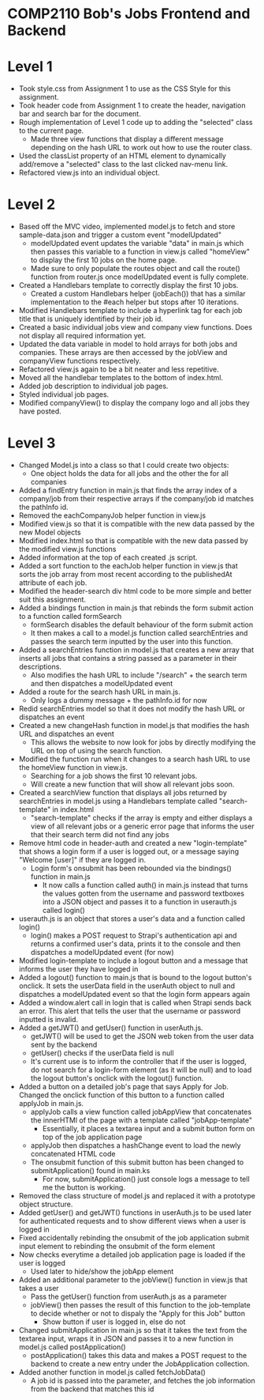# COMP2110 Bob's Jobs Frontend and Backend

# Level 1
* Took style.css from Assignment 1 to use as the CSS Style for this assignment.
* Took header code from Assignment 1 to create the header, navigation bar and search bar for the document.
* Rough implementation of Level 1 code up to adding the "selected" class to the current page.
    * Made three view functions that display a different message depending on the hash URL to work out how to use the router class.
* Used the classList property of an HTML element to dynamically add/remove a "selected" class to the last clicked nav-menu link.
* Refactored view.js into an individual object.


# Level 2
* Based off the MVC video, implemented model.js to fetch and store sample-data.json and trigger a custom event "modelUpdated"
    * modelUpdated event updates the variable "data" in main.js which then passes this variable to a function in view.js called "homeView" to display the first 10 jobs on the home page.
    * Made sure to only populate the routes object and call the route() function from router.js once modelUpdated event is fully complete.
* Created a Handlebars template to correctly display the first 10 jobs.
    * Created a custom Handlebars helper (jobEach()) that has a similar implementation to the #each helper but stops after 10 iterations.
* Modified Handlebars template to include a hyperlink tag for each job title that is uniquely identified by their job id.
* Created a basic individual jobs view and company view functions. Does not display all required information yet.
* Updated the data variable in model to hold arrays for both jobs and companies. These arrays are then accessed by the jobView and companyView functions respectively.
* Refactored view.js again to be a bit neater and less repetitive.
* Moved all the handlebar templates to the bottom of index.html.
* Added job description to individual job pages.
* Styled individual job pages.
* Modified companyView() to display the company logo and all jobs they have posted.


# Level 3
* Changed Model.js into a class so that I could create two objects:
    * One object holds the data for all jobs and the other the for all companies
* Added a findEntry function in main.js that finds the array index of a company/job from their respective arrays if the company/job id matches the pathInfo id.
* Removed the eachCompanyJob helper function in view.js
* Modified view.js so that it is compatible with the new data passed by the new Model objects
* Modified index.html so that is compatible with the new data passed by the modified view.js functions
* Added information at the top of each created .js script.
* Added a sort function to the eachJob helper function in view.js that sorts the job array from most recent according to the publishedAt attribute of each job.
* Modified the header-search div html code to be more simple and better suit this assignment.
* Added a bindings function in main.js that rebinds the form submit action to a function called formSearch
    * formSearch disables the default behaviour of the form submit action
    * It then makes a call to a model.js function called searchEntries and passes the search term inputted by the user into this function.
* Added a searchEntries function in model.js that creates a new array that inserts all jobs that contains a string passed as a parameter in their descriptions.
    * Also modifies the hash URL to include "/search" + the search term and then dispatches a modelUpdated event
* Added a route for the search hash URL in main.js.
    * Only logs a dummy message + the pathInfo.id for now
* Redid searchEntries model so that it does not modify the hash URL or dispatches an event
* Created a new changeHash function in model.js that modifies the hash URL and dispatches an event
    * This allows the website to now look for jobs by directly modifying the URL on top of using the search function.
* Modified the function run when it changes to a search hash URL to use the homeView function in view.js. 
    * Searching for a job shows the first 10 relevant jobs.
    * Will create a new function that will show all relevant jobs soon.
* Created a searchView function that displays all jobs returned by searchEntries in model.js using a Handlebars template called "search-template" in index.html
    * "search-template" checks if the array is empty and either displays a view of all relevant jobs or a generic error page that informs the user that their search term did not find any jobs
* Remove html code in header-auth and created a new "login-template" that shows a login form if a user is logged out, or a message saying "Welcome [user]" if they are logged in.
    * Login form's onsubmit has been rebounded via the bindings() function in main.js
        * It now calls a function called auth() in main.js instead that turns the values gotten from the username and password textboxes into a JSON object and passes it to a function in userauth.js called login()
* userauth.js is an object that stores a user's data and a function called login()
    * login() makes a POST request to Strapi's authentication api and returns a confirmed user's data, prints it to the console and then dispatches a modelUpdated event (for now)
* Modified login-template to include a logout button and a message that informs the user they have logged in
* Added a logout() function to main.js that is bound to the logout button's onclick. It sets the userData field in the userAuth object to null and dispatches a modelUpdated event so that the login form appears again
* Added a window.alert call in login that is called when Strapi sends back an error. This alert that tells the user that the username or password inputted is invalid.
* Added a getJWT() and getUser() function in userAuth.js.
    * getJWT() will be used to get the JSON web token from the user data sent by the backend
    * getUser() checks if the userData field is null
    * It's current use is to inform the controller that if the user is logged, do not search for a login-form element (as it will be null) and to load the logout button's onclick with the logout() function.
* Added a button on a detailed job's page that says Apply for Job. Changed the onclick function of this button to a function called applyJob in main.js.
    * applyJob calls a view function called jobAppView that concatenates the innerHTMl of the page with a template called "jobApp-template" 
        * Essentially, it places a textarea input and a submit button form on top of the job application page
    * applyJob then dispatches a hashChange event to load the newly concatenated HTML code
    * The onsubmit function of this submit button has been changed to submitApplication() found in main.ks
        * For now, submitApplication() just console logs a message to tell me the button is working.
* Removed the class structure of model.js and replaced it with a prototype object structure.
* Added getUser() and getJWT() functions in userAuth.js to be used later for authenticated requests and to show different views when a user is logged in
* Fixed accidentally rebinding the onsubmit of the job application submit input element to rebinding the onsubmit of the form element
* Now checks everytime a detailed job application page is loaded if the user is logged
    * Used later to hide/show the jobApp element
* Added an additional parameter to the jobView() function in view.js that takes a user
    * Pass the getUser() function from userAuth.js as a parameter
    * jobView() then passes the result of this function to the job-template to decide whether or not to dispaly the "Apply for this Job" button
        * Show button if user is logged in, else do not
* Changed submitApplication in main.js so that it takes the text from the textarea input, wraps it in JSON and passes it to a new function in model.js called postApplication()
    * postApplication() takes this data and makes a POST request to the backend to create a new entry under the JobApplication collection.
* Added another function in model.js called fetchJobData()
    * A job id is passed into the parameter, and fetches the job information from the backend that matches this id